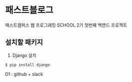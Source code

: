 # 패스트블로그
패스트캠퍼스 웹 프로그래밍 SCHOOL 2기 첫번째 백엔드 프로젝트

## 설치할 패키지
1. Django 설치
```
$ pip install django
```

D1 : github + slack
